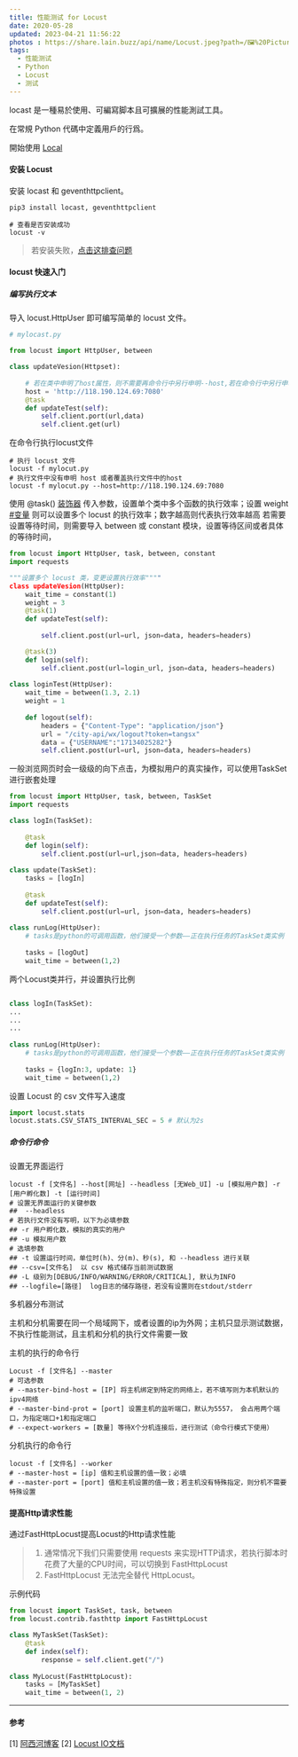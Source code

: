 ```yaml
---
title: 性能测试 for Locust
date: 2020-05-28
updated: 2023-04-21 11:56:22
photos : https://share.lain.buzz/api/name/Locust.jpeg?path=/🖼%20Picture/图床/博客/Locust.jpeg
tags: 
  - 性能测试
  - Python
  - Locust
  - 测试
---
```


locast 是一種易於使用、可編寫脚本且可擴展的性能測試工具。

在常規 Python 代碼中定義用戶的行爲。

開始使用 [Local](https://locust.io/)
<!--more-->


#### 安装 Locust

安装 locast 和 geventhttpclient。
```
pip3 install locast, geventhttpclient

# 查看是否安装成功
locust -v
```

>若安装失败，[点击这排查问题](https://github.com/locustio/locust/wiki/Installation)

#### locust 快速入门

##### 编写执行文本

导入 locust.HttpUser 即可编写简单的 locust 文件。

```python
# mylocast.py

from locust import HttpUser, between

class updateVesion(Httpset):
  
    # 若在类中申明了host属性，则不需要再命令行中另行申明--host,若在命令行中另行申明了-host，则不再使用该host属性
    host = 'http://118.190.124.69:7080'
    @task
    def updateTest(self):
        self.client.port(url,data)
        self.client.get(url)
```

在命令行执行locust文件

```
# 执行 locust 文件
locust -f mylocut.py
# 执行文件中没有申明 host 或者覆盖执行文件中的host
locust -f mylocut.py --host=http://118.190.124.69:7080
```

使用 @task() [装饰器](https://docs.python.org/zh-cn/3/library/typing.html#functions-and-decorators) 传入参数，设置单个类中多个函数的执行效率；设置 weight [#变量](/tags/变量) 则可以设置多个 locust 的执行效率；数字越高则代表执行效率越高
若需要设置等待时间，则需要导入  between 或  constant 模块，设置等待区间或者具体的等待时间， 

```python
from locust import HttpUser, task, between, constant
import requests

"""设置多个 locust 类，变更设置执行效率""""
class updateVesion(HttpUser):
    wait_time = constant(1)
    weight = 3
    @task(1)
    def updateTest(self):
        
        self.client.post(url=url, json=data, headers=headers)

	@task(3)
    def login(self):
        self.client.post(url=login_url, json=data, headers=headers)
		
class loginTest(HttpUser):
    wait_time = between(1.3, 2.1)
    weight = 1
	
    def logout(self):
        headers = {"Content-Type": "application/json"}
        url = "/city-api/wx/logout?token=tangsx"
        data = {"USERNAME":"17134025282"}
     	self.client.post(url=url, json=data, headers=headers)
```

一般浏览网页时会一级级的向下点击，为模拟用户的真实操作，可以使用TaskSet 进行嵌套处理

```python
from locust import HttpUser, task, between, TaskSet
import requests

class logIn(TaskSet):
    
    @task
    def login(self):
        self.client.post(url=url,json=data, headers=headers)
		
class update(TaskSet):
    tasks = [logIn]
    
    @task
    def updateTest(self):
        self.client.post(url=url, json=data, headers=headers)
        
class runLog(HttpUser):
    # tasks是python的可调用函数，他们接受一个参数——正在执行任务的TaskSet类实例
    
    tasks = [logOut]
    wait_time = between(1,2)
```

两个Locust类并行，并设置执行比例

```python

class logIn(TaskSet):
...
...
...
        
class runLog(HttpUser):
    # tasks是python的可调用函数，他们接受一个参数——正在执行任务的TaskSet类实例
    
    tasks = {logIn:3, update: 1}
    wait_time = between(1,2)
```

设置 Locust 的 csv 文件写入速度

```python
import locust.stats
locust.stats.CSV_STATS_INTERVAL_SEC = 5 # 默认为2s
```

##### 命令行命令

设置无界面运行

```shell
locust -f [文件名] --host[网址] --headless [无Web_UI] -u [模拟用户数] -r [用户孵化数] -t [运行时间]
# 设置无界面运行的关键参数
##  --headless
# 若执行文件没有写明，以下为必填参数
## -r 用户孵化数，模拟的真实的用户
## -u 模拟用户数
# 选填参数
## -t 设置运行时间，单位时(h)、分(m)、秒(s), 和 --headless 进行关联
## --csv=[文件名]  以 csv 格式储存当前测试数据
## -L 级别为[DEBUG/INFO/WARNING/ERROR/CRITICAL], 默认为INFO
## --logfile=[路径]  log日志的储存路径，若没有设置则在stdout/stderr

```


多机器分布测试

主机和分机需要在同一个局域网下，或者设置的ip为外网；主机只显示测试数据，不执行性能测试，且主机和分机的执行文件需要一致

主机的执行的命令行

```shell
Locust -f [文件名] --master
# 可选参数
# --master-bind-host = [IP] 将主机绑定到特定的网络上，若不填写则为本机默认的ipv4网络
# --master-bind-prot = [port] 设置主机的监听端口，默认为5557， 会占用两个端口，为指定端口+1和指定端口
# --expect-workers = [数量] 等待X个分机连接后，进行测试（命令行模式下使用）
```

 分机执行的命令行

```shell
locust -f [文件名] --worker
# --master-host = [ip] 值和主机设置的值一致；必填
# --master-port = [port] 值和主机设置的值一致；若主机没有特殊指定，则分机不需要特殊设置
```

#### 提高Http请求性能

通过FastHttpLocust提高Locust的Http请求性能

>1. 通常情况下我们只需要使用 requests 来实现HTTP请求，若执行脚本时花费了大量的CPU时间，可以切换到 FastHttpLocust
>2. FastHttpLocust 无法完全替代 HttpLocust。

示例代码

```python
from locust import TaskSet, task, between
from locust.contrib.fasthttp import FastHttpLocust

class MyTaskSet(TaskSet):
    @task
    def index(self):
        response = self.client.get("/")
    
class MyLocust(FastHttpLocust):
    tasks = [MyTaskSet]
    wait_time = between(1, 2)
```

---
#### 参考

[1] [阿西河博客](https://www.axihe.com/tools/locust/home.html)
[2] [Locust IO文档](https://docs.locust.io/)

